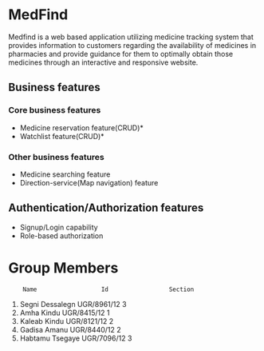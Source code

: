 # MedFind
Medfind is a web based application utilizing medicine tracking system that provides information to customers regarding the availability of medicines in pharmacies and provide guidance for them to optimally obtain those medicines through an interactive and responsive website. 

## Business features
### Core business features
- Medicine reservation feature(CRUD)*
- Watchlist feature(CRUD)*

### Other business features
- Medicine searching feature
- Direction-service(Map navigation) feature

## Authentication/Authorization features
- Signup/Login capability
- Role-based authorization

# Group Members
        Name                  Id                 Section 
1. Segni Dessalegn        UGR/8961/12               3
2. Amha Kindu             UGR/8415/12               1
3. Kaleab Kindu           UGR/8121/12               2
4. Gadisa Amanu           UGR/8440/12               2
5. Habtamu Tsegaye        UGR/7096/12               3
